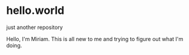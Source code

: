 # hello.world
just another repository

Hello, I'm Miriam. This is all new to me and trying to figure out what I'm doing.
